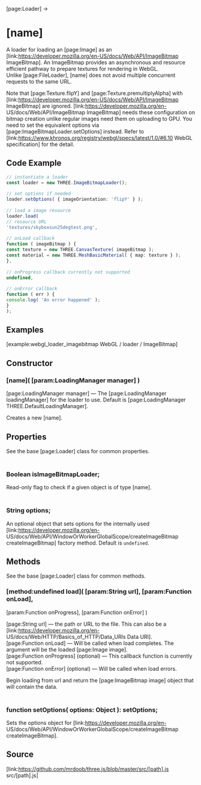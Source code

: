 [page:Loader] →

# [name]

A loader for loading an [page:Image] as an
[link:https://developer.mozilla.org/en-US/docs/Web/API/ImageBitmap
ImageBitmap]. An ImageBitmap provides an asynchronous and resource efficient
pathway to prepare textures for rendering in WebGL.  
Unlike [page:FileLoader], [name] does not avoid multiple concurrent requests
to the same URL.

Note that [page:Texture.flipY] and [page:Texture.premultiplyAlpha] with
[link:https://developer.mozilla.org/en-US/docs/Web/API/ImageBitmap
ImageBitmap] are ignored. [link:https://developer.mozilla.org/en-
US/docs/Web/API/ImageBitmap ImageBitmap] needs these configuration on bitmap
creation unlike regular images need them on uploading to GPU. You need to set
the equivalent options via [page:ImageBitmapLoader.setOptions] instead. Refer
to [link:https://www.khronos.org/registry/webgl/specs/latest/1.0/#6.10 WebGL
specification] for the detail.

## Code Example

  
```ts  
// instantiate a loader  
const loader = new THREE.ImageBitmapLoader();  
  
// set options if needed  
loader.setOptions( { imageOrientation: 'flipY' } );  
  
// load a image resource  
loader.load(  
// resource URL  
'textures/skyboxsun25degtest.png',  
  
// onLoad callback  
function ( imageBitmap ) {  
const texture = new THREE.CanvasTexture( imageBitmap );  
const material = new THREE.MeshBasicMaterial( { map: texture } );  
},  
  
// onProgress callback currently not supported  
undefined,  
  
// onError callback  
function ( err ) {  
console.log( 'An error happened' );  
}  
);  
```  

## Examples

[example:webgl_loader_imagebitmap WebGL / loader / ImageBitmap]

## Constructor

### [name]( [param:LoadingManager manager] )

[page:LoadingManager manager] — The [page:LoadingManager loadingManager] for
the loader to use. Default is [page:LoadingManager
THREE.DefaultLoadingManager].  
  
Creates a new [name].

## Properties

See the base [page:Loader] class for common properties.

### <br/> Boolean isImageBitmapLoader; <br/>

Read-only flag to check if a given object is of type [name].

### <br/> String options; <br/>

An optional object that sets options for the internally used
[link:https://developer.mozilla.org/en-
US/docs/Web/API/WindowOrWorkerGlobalScope/createImageBitmap createImageBitmap]
factory method. Default is `undefined`.

## Methods

See the base [page:Loader] class for common methods.

###  [method:undefined load]( [param:String url], [param:Function onLoad],
[param:Function onProgress], [param:Function onError] )

[page:String url] — the path or URL to the file. This can also be a
[link:https://developer.mozilla.org/en-
US/docs/Web/HTTP/Basics_of_HTTP/Data_URIs Data URI].  
[page:Function onLoad] — Will be called when load completes. The argument will
be the loaded [page:Image image].  
[page:Function onProgress] (optional) — This callback function is currently
not supported.  
[page:Function onError] (optional) — Will be called when load errors.  

Begin loading from url and return the [page:ImageBitmap image] object that
will contain the data.

### <br/> function setOptions( options: Object ): setOptions; <br/>

Sets the options object for [link:https://developer.mozilla.org/en-
US/docs/Web/API/WindowOrWorkerGlobalScope/createImageBitmap
createImageBitmap].

## Source

[link:https://github.com/mrdoob/three.js/blob/master/src/[path].js
src/[path].js]

